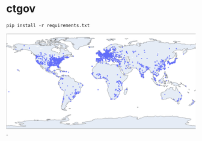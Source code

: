 # ctgov

```
pip install -r requirements.txt
```

![](ScatterTrials.png "Scattered Clinical Trials").